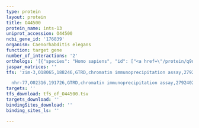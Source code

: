 ```yaml
---
type: protein
layout: protein
title: O44500
protein_name: ints-13
uniprot_accession: O44500
ncbi_gene_id: '176839'
organism: Caenorhabditis elegans
function: target gene
number_of_interactions: '2'
orthologs: '[{"species": "Homo sapiens", "id": ["<a href=\"/protein/q9nvm9\">Q9NVM9</a>"]}, {"species": "Mus musculus", "id": ["<a href=\"/protein/q8qzv7\">Q8QZV7</a>"]}, {"species": "Rattus norvegicus", "id": ["<a href=\"/protein/d4a6n9\">D4A6N9</a>"]}, {"species": "Drosophila melanogaster", "id": ["<a href=\"/protein/q9vex5\">Q9VEX5</a>"]}, {"species": "Danio rerio", "id": ["<a href=\"/protein/q5tze9\">Q5TZE9</a>"]}]'
jaspar_matrices: ''
tfs: 'zim-3,O18065,188246,GTRD,chromatin immunoprecipitation assay,27924024%5Buid%5D,No

  nhr-77,O02316,191726,GTRD,chromatin immunoprecipitation assay,27924024%5Buid%5D,No'
targets: ''
tfs_download: tfs_of_O44500.tsv
targets_download: ''
bindingSites_download: ''
binding_sites_ls: ''

---
```

